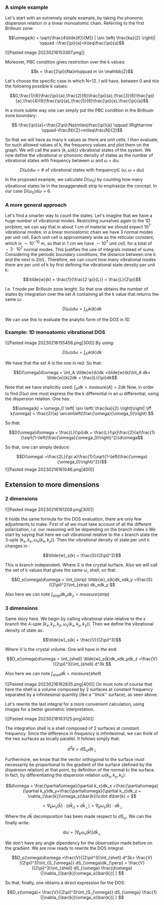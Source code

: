### A simple example

Let's start with an extremely simple example, by taking the phononic dispersion relation in a linear monoatomic chain. Referring to the first Brillouin zone:

$$\omega(k) = \sqrt{\frac{4\tilde{K}}{M}} | \sin \left( \frac{ka}{2} \right)| \qquad -\frac{\pi}{a}<k\leq\frac{\pi}{a}$$

![[Pasted image 20230216153307.png]]

Moreover, PBC condition gives restriction over the k values:

$$k = \frac{2\pi}{Na}m\qquad m \in \mathbb{Z}$$

Let's choose the specific case in which N=12. I will have, between $0$ and $\pi/a$ the following possible k values:

$$0,\frac{1}{6}\frac{\pi}{a},\frac{2}{6}\frac{\pi}{a},\frac{3}{6}\frac{\pi}{a},\frac{4}{6}\frac{\pi}{a},\frac{5}{6}\frac{\pi}{a},\frac{\pi}{a}$$

In a more subtle way one can simply put the PBC condition in the Brillouin zone boundary:

$$-\frac{\pi}{a}<\frac{2\pi}{Na}m\leq\frac{\pi}{a} \qquad \Rightarrow \qquad-\frac{N}{2}<m\leq\frac{N}{2}$$

So that we will have as many k values as there are unit cells.
I then evaluate, for such allowed values of k, the frequency values and plot them on the graph. 
We will call the pairs $(k, \omega(k))$ vibrational states of the system. 
We now define the vibrational or phononic density of states as the number of vibrational states with frequency between $\omega$ and $\omega+d\omega$. 

$$D(\omega)d\omega = \# \ \mbox{of vibrational states with frequency}\in\ (\omega,\omega+d\omega) $$

In the proposed example, we calculate $D(\omega_0)$ by counting how many vibrational states lie in the (exaggerated) strip to emphasize the concept. In our case $D(\omega_0)d\omega =6$.

### A more general approach

Let's find a smarter way to count the states. 
Let's imagine that we have a huge number of vibrational modes. 
Restricting ourselves again to the 1D problem, we can say that in about 1 $\text{cm}$ of material we should expect $10^7$ vibrational modes: in a linear monoatomic chain we have 3 normal modes per unit cell. Each unit cell is approximately wide as the reticular constant, which is $\sim 10^{-10}$ m, so that in  1 $\text{cm}$ we have $\sim 10^7$ unit cell, for a total of $\sim 3 \cdot 10^7$ normal modes. 
This justifies the use of integrals instead of sums.
Considering the periodic boundary conditions, the distance between one k and the next is $2\pi/L$. Therefore, we can count how many vibrational modes there are per unit of k by first defining the vibrational state density per unit k:

$$\tilde{w}(k) = \frac{1}{\frac{2 \pi}{L}} = \frac{L}{2\pi}$$

I.e. 1 mode per Brillouin zone lenght.
So that one obtains the number of states by integration over the set A containing all the k value that returns the same $\omega$:

$$D(\omega)d\omega = \int_A \tilde{w}(k)dk$$

We can use this to evaluate the analytic form of the DOS in 1D.

### Example: 1D monoatomic vibrational DOS

![[Pasted image 20230216155456.png|300]]
By using:

$$D(\omega)d\omega = \int_A \tilde{w}(k)dk$$

We have that the set A is the one in red. So that:

$$D(\omega)d\omega = \int_A \tilde{w}(k)dk =\tilde{w}(k)\int_A dk= \tilde{w}(k)2dk = \frac{L}{\pi}dk$$

Note that we have implicitly used: $\int_A dk = measure(A) = 2dk$
Now, in order to find $D(\omega)$ one must express the the k differential in an $\omega$ differential, using the dispersion relation. One has:

$$\omega(k) = \omega_0 \left| \sin \left( \frac{ka}{2} \right)\right| \iff k(\omega) = \frac{2}{a} \arcsin\left(\frac{\omega}{\omega_0}\right) $$

So that: 

$$D(\omega)d\omega = \frac{L}{\pi}dk = \frac{L}{\pi}\frac{2}{a}\frac{1}{\sqrt{1-\left(\frac{\omega}{\omega_0}\right)^2}}d\omega$$

So that, one can simply deduce:

$$D(\omega) =\frac{2L}{\pi a}\frac{1}{\sqrt{1-\left(\frac{\omega}{\omega_0}\right)^2}}$$
![[Pasted image 20230216161046.png|400]]

## Extension to more dimensions

### 2 dimensions

![[Pasted image 20230216161209.png|300]]

It holds the same formula for the DOS evaluation, there are only few adjustments to make.
First of all we must take account of all the different polarization, i.e. our reasoning will be depending on the branch index $s$
We start by saying that here we call vibrational relative to the $s$ branch state the 3-uple $(k_x,k_y, \omega_s(k_x,k_y))$.
Then the vibrational density of state per unit k changes in :

$$\tilde{w}_s(k) = \frac{S}{(2\pi)^2}$$

This is branch independent.
Where $S$ is the crystal surface. Also we will call the set of k values that gives the same $\omega$,  shell, so that:

$$D_s(\omega)d\omega = \int_{strip} \tilde{w}_s(k)dk_xdk_y =\frac{S}{(2\pi)^2}\int_{strip} dk_xdk_y $$

Also here we can note $\int_{strip} dk_xdk_y = measure(strip)$

### 3 dimensions

Same story here. We begin by calling vibrational state relative to the $s$ branch the 4-uple $(k_x,k_y,k_z, \omega_s(k_x,k_y,k_z))$.
Then we define the vibrational density of state as:

$$\tilde{w}_s(k) = \frac{V}{(2\pi)^3}$$

Where $V$ is the crystal volume. One will have in the end:

$$D_s(\omega)d\omega = \int_{shell} \tilde{w}_s(k)dk_xdk_ydk_z =\frac{V}{(2\pi)^3}\int_{shell} d^3k $$

Also here we can note $\int_{shell} d\bar{k}= measure(shell)$

![[Pasted image 20230216162835.png|400]]
On must note of course that here the shell is a volume composed by 2 surfaces at constant frequency separated by a infinitesimal quantity (like a ''thick'' surface), as seen above.

Let's rewrite the last integral for a more convenient calculation, using images for a better geometric interpretation. 

![[Pasted image 20230216163125.png|400]]

The integration shell is a shell composed of 2 surfaces at constant frequency. Since the difference in frequency is infinitesimal, we can think of the two surfaces as locally parallel. It follows simply that:

$$d^3k = dS_{\omega}dk_{\perp}$$

Furthermore, we know that the vector orthogonal to the surface must necessarily be proportional to the gradient of the surface (defined by the dispersion relation) at that point, by definition of the normal to the surface.
In fact, by differentiating the dispersion relation $\omega(k_x,k_y,k_z)$:

$$d\omega = \frac{\partial\omega}{\partial k_x}dk_x +\frac{\partial\omega}{\partial k_y}dk_y+\frac{\partial\omega}{\partial k_z}dk_z = \nabla_{\bar{k}}\omega_s(\bar{k})\cdot d\bar{k} = $$

$$=\nabla_{\bar{k}}\omega_s(\bar{k})\cdot( d\bar{k}_{//}+d\bar{k}_{\perp})=\nabla_{\bar{k}}\omega_s(\bar{k})\cdot d\bar{k}_{\perp}  $$

Where the $d\bar{k}$ decomposition has been made respect to $dS_{\omega}$.
We can the finally write:

$$d\omega =|\nabla_{\bar{k}}\omega_s(\bar{k})| d\bar{k}_{\perp}  $$

We don't have any angle dipendency for the observation made before on the gradient.
We are now ready to rewrite the DOS integral:

$$D_s(\omega)d\omega =\frac{V}{(2\pi)^3}\int_{shell} d^3k= \frac{V}{(2\pi)^3}\int_{S_{\omega}} dS_{\omega}dk_{\perp} = \frac{V}{(2\pi)^3}\int_{shell} dS_{\omega} \frac{d\omega}{|\nabla_{\bar{k}}\omega_s(\bar{k})| } $$

So that, finally, one obtains a direct expression for the DOS:

$$D_s(\omega)= \frac{V}{(2\pi)^3}\int_{S_{\omega}} dS_{\omega} \frac{1}{|\nabla_{\bar{k}}\omega_s(\bar{k})| } $$


